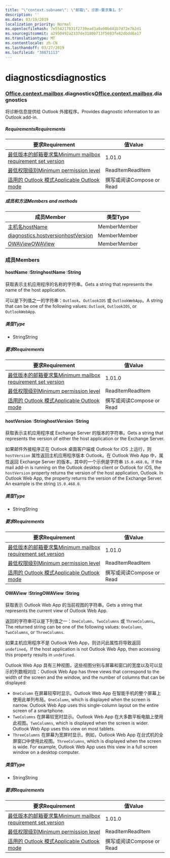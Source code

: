 ```yaml
---
title: "\"context.subname\": \"邮箱\"。诊断-要求集1。5"
description: ''
ms.date: 03/19/2019
localization_priority: Normal
ms.openlocfilehash: 7e554217831f2739ead3a0a90bd41b7d72e7b2d1
ms.sourcegitcommit: a2950492a2337de3180b713f5693fe82dbdd6a17
ms.translationtype: MT
ms.contentlocale: zh-CN
ms.lasthandoff: 03/27/2019
ms.locfileid: "30871113"
---
```

# <a name="diagnostics"></a><span data-ttu-id="eb707-102">diagnostics</span><span class="sxs-lookup"><span data-stu-id="eb707-102">diagnostics</span></span>

### <a name="officeofficemdcontextofficecontextmdmailboxofficecontextmailboxmddiagnostics"></a><span data-ttu-id="eb707-103">[Office](Office.md)[.context](Office.context.md)[.mailbox](Office.context.mailbox.md).diagnostics</span><span class="sxs-lookup"><span data-stu-id="eb707-103">[Office](Office.md)[.context](Office.context.md)[.mailbox](Office.context.mailbox.md).diagnostics</span></span>

<span data-ttu-id="eb707-104">将诊断信息提供给 Outlook 外接程序。</span><span class="sxs-lookup"><span data-stu-id="eb707-104">Provides diagnostic information to an Outlook add-in.</span></span>

##### <a name="requirements"></a><span data-ttu-id="eb707-105">Requirements</span><span class="sxs-lookup"><span data-stu-id="eb707-105">Requirements</span></span>

|<span data-ttu-id="eb707-106">要求</span><span class="sxs-lookup"><span data-stu-id="eb707-106">Requirement</span></span>| <span data-ttu-id="eb707-107">值</span><span class="sxs-lookup"><span data-stu-id="eb707-107">Value</span></span>|
|---|---|
|[<span data-ttu-id="eb707-108">最低版本的邮箱要求集</span><span class="sxs-lookup"><span data-stu-id="eb707-108">Minimum mailbox requirement set version</span></span>](/office/dev/add-ins/reference/requirement-sets/outlook-api-requirement-sets)| <span data-ttu-id="eb707-109">1.0</span><span class="sxs-lookup"><span data-stu-id="eb707-109">1.0</span></span>|
|[<span data-ttu-id="eb707-110">最低权限级别</span><span class="sxs-lookup"><span data-stu-id="eb707-110">Minimum permission level</span></span>](/outlook/add-ins/understanding-outlook-add-in-permissions)| <span data-ttu-id="eb707-111">ReadItem</span><span class="sxs-lookup"><span data-stu-id="eb707-111">ReadItem</span></span>|
|[<span data-ttu-id="eb707-112">适用的 Outlook 模式</span><span class="sxs-lookup"><span data-stu-id="eb707-112">Applicable Outlook mode</span></span>](/outlook/add-ins/#extension-points)| <span data-ttu-id="eb707-113">撰写或阅读</span><span class="sxs-lookup"><span data-stu-id="eb707-113">Compose or Read</span></span>|

##### <a name="members-and-methods"></a><span data-ttu-id="eb707-114">成员和方法</span><span class="sxs-lookup"><span data-stu-id="eb707-114">Members and methods</span></span>

| <span data-ttu-id="eb707-115">成员</span><span class="sxs-lookup"><span data-stu-id="eb707-115">Member</span></span> | <span data-ttu-id="eb707-116">类型</span><span class="sxs-lookup"><span data-stu-id="eb707-116">Type</span></span> |
|--------|------|
| [<span data-ttu-id="eb707-117">主机名</span><span class="sxs-lookup"><span data-stu-id="eb707-117">hostName</span></span>](#hostname-string) | <span data-ttu-id="eb707-118">Member</span><span class="sxs-lookup"><span data-stu-id="eb707-118">Member</span></span> |
| [<span data-ttu-id="eb707-119">diagnostics.hostversion</span><span class="sxs-lookup"><span data-stu-id="eb707-119">hostVersion</span></span>](#hostversion-string) | <span data-ttu-id="eb707-120">Member</span><span class="sxs-lookup"><span data-stu-id="eb707-120">Member</span></span> |
| [<span data-ttu-id="eb707-121">OWAView</span><span class="sxs-lookup"><span data-stu-id="eb707-121">OWAView</span></span>](#owaview-string) | <span data-ttu-id="eb707-122">Member</span><span class="sxs-lookup"><span data-stu-id="eb707-122">Member</span></span> |

### <a name="members"></a><span data-ttu-id="eb707-123">成员</span><span class="sxs-lookup"><span data-stu-id="eb707-123">Members</span></span>

####  <a name="hostname-string"></a><span data-ttu-id="eb707-124">hostName :String</span><span class="sxs-lookup"><span data-stu-id="eb707-124">hostName :String</span></span>

<span data-ttu-id="eb707-125">获取表示主机应用程序的名称的字符串。</span><span class="sxs-lookup"><span data-stu-id="eb707-125">Gets a string that represents the name of the host application.</span></span>

<span data-ttu-id="eb707-126">可以是下列值之一的字符串：`Outlook`、`OutlookIOS` 或 `OutlookWebApp`。</span><span class="sxs-lookup"><span data-stu-id="eb707-126">A string that can be one of the following values: `Outlook`, `OutlookIOS`, or `OutlookWebApp`.</span></span>

##### <a name="type"></a><span data-ttu-id="eb707-127">类型</span><span class="sxs-lookup"><span data-stu-id="eb707-127">Type</span></span>

*   <span data-ttu-id="eb707-128">String</span><span class="sxs-lookup"><span data-stu-id="eb707-128">String</span></span>

##### <a name="requirements"></a><span data-ttu-id="eb707-129">要求</span><span class="sxs-lookup"><span data-stu-id="eb707-129">Requirements</span></span>

|<span data-ttu-id="eb707-130">要求</span><span class="sxs-lookup"><span data-stu-id="eb707-130">Requirement</span></span>| <span data-ttu-id="eb707-131">值</span><span class="sxs-lookup"><span data-stu-id="eb707-131">Value</span></span>|
|---|---|
|[<span data-ttu-id="eb707-132">最低版本的邮箱要求集</span><span class="sxs-lookup"><span data-stu-id="eb707-132">Minimum mailbox requirement set version</span></span>](/office/dev/add-ins/reference/requirement-sets/outlook-api-requirement-sets)| <span data-ttu-id="eb707-133">1.0</span><span class="sxs-lookup"><span data-stu-id="eb707-133">1.0</span></span>|
|[<span data-ttu-id="eb707-134">最低权限级别</span><span class="sxs-lookup"><span data-stu-id="eb707-134">Minimum permission level</span></span>](/outlook/add-ins/understanding-outlook-add-in-permissions)| <span data-ttu-id="eb707-135">ReadItem</span><span class="sxs-lookup"><span data-stu-id="eb707-135">ReadItem</span></span>|
|[<span data-ttu-id="eb707-136">适用的 Outlook 模式</span><span class="sxs-lookup"><span data-stu-id="eb707-136">Applicable Outlook mode</span></span>](/outlook/add-ins/#extension-points)| <span data-ttu-id="eb707-137">撰写或阅读</span><span class="sxs-lookup"><span data-stu-id="eb707-137">Compose or Read</span></span>|

####  <a name="hostversion-string"></a><span data-ttu-id="eb707-138">hostVersion :String</span><span class="sxs-lookup"><span data-stu-id="eb707-138">hostVersion :String</span></span>

<span data-ttu-id="eb707-139">获取表示主机应用程序或 Exchange Server 的版本的字符串。</span><span class="sxs-lookup"><span data-stu-id="eb707-139">Gets a string that represents the version of either the host application or the Exchange Server.</span></span>

<span data-ttu-id="eb707-p101">如果邮件外接程序正在 Outlook 桌面客户端或 Outlook for iOS 上运行，则 `hostVersion` 属性返回主机应用程序版本 Outlook。在 Outlook Web App 中，属性返回 Exchange Server 的版本。其中的一个示例是字符串 `15.0.468.0`。</span><span class="sxs-lookup"><span data-stu-id="eb707-p101">If the mail add-in is running on the Outlook desktop client or Outlook for iOS, the `hostVersion` property returns the version of the host application, Outlook. In Outlook Web App, the property returns the version of the Exchange Server. An example is the string `15.0.468.0`.</span></span>

##### <a name="type"></a><span data-ttu-id="eb707-143">类型</span><span class="sxs-lookup"><span data-stu-id="eb707-143">Type</span></span>

*   <span data-ttu-id="eb707-144">String</span><span class="sxs-lookup"><span data-stu-id="eb707-144">String</span></span>

##### <a name="requirements"></a><span data-ttu-id="eb707-145">要求</span><span class="sxs-lookup"><span data-stu-id="eb707-145">Requirements</span></span>

|<span data-ttu-id="eb707-146">要求</span><span class="sxs-lookup"><span data-stu-id="eb707-146">Requirement</span></span>| <span data-ttu-id="eb707-147">值</span><span class="sxs-lookup"><span data-stu-id="eb707-147">Value</span></span>|
|---|---|
|[<span data-ttu-id="eb707-148">最低版本的邮箱要求集</span><span class="sxs-lookup"><span data-stu-id="eb707-148">Minimum mailbox requirement set version</span></span>](/office/dev/add-ins/reference/requirement-sets/outlook-api-requirement-sets)| <span data-ttu-id="eb707-149">1.0</span><span class="sxs-lookup"><span data-stu-id="eb707-149">1.0</span></span>|
|[<span data-ttu-id="eb707-150">最低权限级别</span><span class="sxs-lookup"><span data-stu-id="eb707-150">Minimum permission level</span></span>](/outlook/add-ins/understanding-outlook-add-in-permissions)| <span data-ttu-id="eb707-151">ReadItem</span><span class="sxs-lookup"><span data-stu-id="eb707-151">ReadItem</span></span>|
|[<span data-ttu-id="eb707-152">适用的 Outlook 模式</span><span class="sxs-lookup"><span data-stu-id="eb707-152">Applicable Outlook mode</span></span>](/outlook/add-ins/#extension-points)| <span data-ttu-id="eb707-153">撰写或阅读</span><span class="sxs-lookup"><span data-stu-id="eb707-153">Compose or Read</span></span>|

####  <a name="owaview-string"></a><span data-ttu-id="eb707-154">OWAView :String</span><span class="sxs-lookup"><span data-stu-id="eb707-154">OWAView :String</span></span>

<span data-ttu-id="eb707-155">获取表示 Outlook Web App 的当前视图的字符串。</span><span class="sxs-lookup"><span data-stu-id="eb707-155">Gets a string that represents the current view of Outlook Web App.</span></span>

<span data-ttu-id="eb707-156">返回的字符串可以是下列值之一：`OneColumn`、`TwoColumns` 或 `ThreeColumns`。</span><span class="sxs-lookup"><span data-stu-id="eb707-156">The returned string can be one of the following values: `OneColumn`, `TwoColumns`, or `ThreeColumns`.</span></span>

<span data-ttu-id="eb707-157">如果主机应用程序不是 Outlook Web App，则访问此属性将导致返回 `undefined`。</span><span class="sxs-lookup"><span data-stu-id="eb707-157">If the host application is not Outlook Web App, then accessing this property results in `undefined`.</span></span>

<span data-ttu-id="eb707-158">Outlook Web App 具有三种视图，这些视图分别与屏幕和窗口的宽度以及可以显示的列数相对应：</span><span class="sxs-lookup"><span data-stu-id="eb707-158">Outlook Web App has three views that correspond to the width of the screen and the window, and the number of columns that can be displayed:</span></span>

*   <span data-ttu-id="eb707-p102">`OneColumn` 在屏幕较窄时显示。Outlook Web App 在智能手机的整个屏幕上使用此单列布局。</span><span class="sxs-lookup"><span data-stu-id="eb707-p102">`OneColumn`, which is displayed when the screen is narrow. Outlook Web App uses this single-column layout on the entire screen of a smartphone.</span></span>
*   <span data-ttu-id="eb707-p103">`TwoColumns` 在屏幕较宽时显示。Outlook Web App 在大多数平板电脑上使用此视图。</span><span class="sxs-lookup"><span data-stu-id="eb707-p103">`TwoColumns`, which is displayed when the screen is wider. Outlook Web App uses this view on most tablets.</span></span>
*   <span data-ttu-id="eb707-p104">`ThreeColumns` 在屏幕为宽屏时显示。例如，Outlook Web App 在台式机的全屏窗口中使用此视图。</span><span class="sxs-lookup"><span data-stu-id="eb707-p104">`ThreeColumns`, which is displayed when the screen is wide. For example, Outlook Web App uses this view in a full screen window on a desktop computer.</span></span>

##### <a name="type"></a><span data-ttu-id="eb707-165">类型</span><span class="sxs-lookup"><span data-stu-id="eb707-165">Type</span></span>

*   <span data-ttu-id="eb707-166">String</span><span class="sxs-lookup"><span data-stu-id="eb707-166">String</span></span>

##### <a name="requirements"></a><span data-ttu-id="eb707-167">要求</span><span class="sxs-lookup"><span data-stu-id="eb707-167">Requirements</span></span>

|<span data-ttu-id="eb707-168">要求</span><span class="sxs-lookup"><span data-stu-id="eb707-168">Requirement</span></span>| <span data-ttu-id="eb707-169">值</span><span class="sxs-lookup"><span data-stu-id="eb707-169">Value</span></span>|
|---|---|
|[<span data-ttu-id="eb707-170">最低版本的邮箱要求集</span><span class="sxs-lookup"><span data-stu-id="eb707-170">Minimum mailbox requirement set version</span></span>](/office/dev/add-ins/reference/requirement-sets/outlook-api-requirement-sets)| <span data-ttu-id="eb707-171">1.0</span><span class="sxs-lookup"><span data-stu-id="eb707-171">1.0</span></span>|
|[<span data-ttu-id="eb707-172">最低权限级别</span><span class="sxs-lookup"><span data-stu-id="eb707-172">Minimum permission level</span></span>](/outlook/add-ins/understanding-outlook-add-in-permissions)| <span data-ttu-id="eb707-173">ReadItem</span><span class="sxs-lookup"><span data-stu-id="eb707-173">ReadItem</span></span>|
|[<span data-ttu-id="eb707-174">适用的 Outlook 模式</span><span class="sxs-lookup"><span data-stu-id="eb707-174">Applicable Outlook mode</span></span>](/outlook/add-ins/#extension-points)| <span data-ttu-id="eb707-175">撰写或阅读</span><span class="sxs-lookup"><span data-stu-id="eb707-175">Compose or Read</span></span>|
